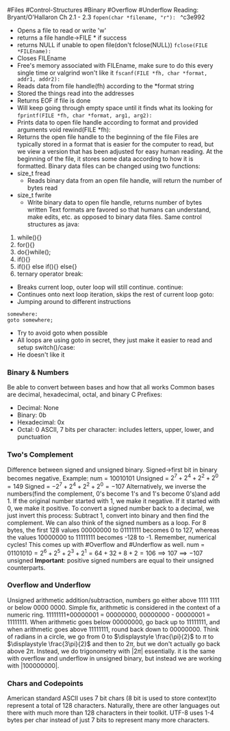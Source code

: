 #Files #Control-Structures #Binary #Overflow #Underflow
Reading: Bryant/O'Hallaron Ch 2.1 - 2.3
`fopen(char *filename, "r"): ` ^c3e992
- Opens a file to read or write 'w'
- returns a file handle->FILE * if success
- returns NULL if unable to open file(don't fclose(NULL))
`fclose(FILE *FILEname):`
- Closes FILEname
- Free's memory associated with FILEname, make sure to do this every single time or valgrind won't like it
`fscanf(FILE *fh, char *format, addr1, addr2):`
- Reads data from file handle(fh) according to the *format string
- Stored the things read into the addresses
- Returns EOF if file is done
- Will keep going through empty space until it finds what its looking for
`fprintf(FILE *fh, char *format, arg1, arg2):`
- Prints data to open file handle according to format and provided arguments
void rewind(FILE *fh):
- Returns the open file handle to the beginning of the file
Files are typically stored in a format that is easier for the computer to read, but we view a version that has been adjusted for easy human reading. 
At the beginning of the file, it stores some data according to how it is formatted. 
Binary data files can be changed using two functions:
- size_t fread
	- Reads binary data from an open file handle, will return the number of bytes read
- size_t fwrite
	- Write binary data to open file handle, returns number of bytes written
Text formats are favored so that humans can understand, make edits, etc. as opposed to binary data files. 
Same control structures as java:
1. while(){}
2. for(){}
3. do{}while();
4. if(){}
5. if(){} else if(){} else{}
6. ternary operator
break:
- Breaks current loop, outer loop will still continue. 
continue:
- Continues onto next loop iteration, skips the rest of current loop
goto:
- Jumping around to different instructions
```
somewhere:
goto somewhere;
```
- Try to avoid goto when possible
- All loops are using goto in secret, they just make it easier to read and setup
switch()/case:
- He doesn't like it
### Binary & Numbers
Be able to convert between bases and how that all works
Common bases are decimal, hexadecimal, octal, and binary
C Prefixes:
- Decimal: None
- Binary: 0b
- Hexadecimal: 0x
- Octal: 0
ASCII, 7 bits per character: includes letters, upper, lower, and punctuation
### Two's Complement
Difference between signed and unsigned binary. 
Signed->first bit in binary becomes negative. 
Example: num = $1001 0101$
Unsigned = $2^7+2^4+2^2+2^0=149$
Signed = $-2^7+2^4+2^2+2^0 = -107$
Alternatively, we inverse the numbers(find the complement, $0$'s become $1$'s and $1$'s become $0$'s)and add 1. If the original number started with 1, we make it negative. If it started with 0, we make it positive. To convert a signed number back to a decimal, we just invert this process: Subtract 1, convert into binary and then find the complement. 
We can also think of the signed numbers as a loop. For 8 bytes, the first 128 values 00000000 to 01111111 becomes 0 to 127, whereas the values 10000000 to 11111111 becomes -128 to -1. 
Remember, numerical cycles! This comes up with #Overflow and #Underflow as well. 
num = $01101010 = 2^6+2^5+2^3+2^1 = 64+32+8+2 = 106\implies 107\implies -107\text{ unsigned}$
**Important**: positive signed numbers are equal to their unsigned counterparts. 
### Overflow and Underflow
Unsigned arithmetic addition/subtraction, numbers go either above 1111 1111 or below 0000 0000. Simple fix, arithmetic is considered in the context of a numeric ring. 11111111+00000001 = 00000000, 00000000 - 00000001 = 11111111. When arithmetic goes below 00000000, go back up to 11111111, and when arithmetic goes above 11111111, round back down to 00000000. 
Think of radians in a circle, we go from 0 to $\displaystyle \frac{\pi}{2}$ to $\displaystyle \pi$ to $\displaystyle \frac{3\pi}{2}$ and then to $2\pi$, but we don't actually go back above $2\pi$. Instead, we do trigonometry with $|2\pi|$ essentially. it is the same with overflow and underflow in unsigned binary, but instead we are working with $|100000000|$. 
### Chars and Codepoints
American standard ASCII uses 7 bit chars (8 bit is used to store context)to represent a total of 128 characters. Naturally, there are other languages out there with much more than 128 characters in their toolkit. UTF-8 uses 1-4 bytes per char instead of just 7 bits to represent many more characters. 